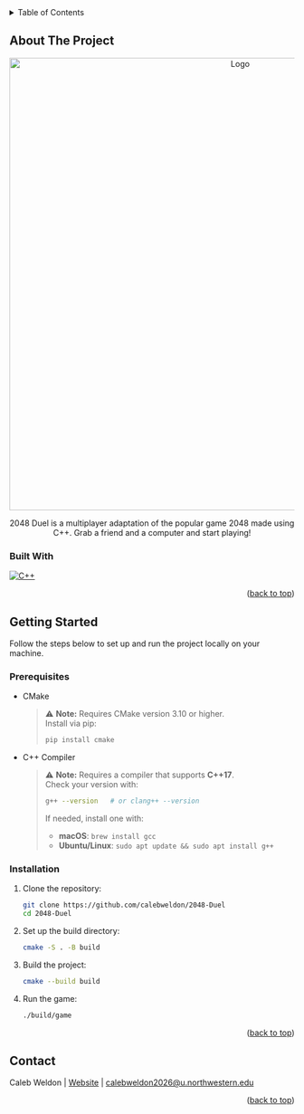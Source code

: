 <!-- TABLE OF CONTENTS -->
<details>
  <summary>Table of Contents</summary>
  <ol>
    <li>
      <a href="#about-the-project">About The Project</a>
      <ul>
        <li><a href="#built-with">Built With</a></li>
      </ul>
    </li>
    <li>
      <a href="#getting-started">Getting Started</a>
      <ul>
        <li><a href="#prerequisites">Prerequisites</a></li>
        <li><a href="#installation">Installation</a></li>
      </ul>
    </li>
    <li><a href="#contact">Contact</a></li>
  </ol>
</details>



<!-- ABOUT THE PROJECT -->
## About The Project

<div align="center">
  <img src="https://github.com/calebweldon/2048-Duel/assets/132513904/b6acd17a-cbf9-4b47-ba6d-018ff5dc9b82" alt="Logo" width="800" height="800">
  <p>2048 Duel is a multiplayer adaptation of the popular game 2048 made using C++. Grab a friend and a computer and start playing!</p>
</div>



<!-- BUILT WITH -->
### Built With
[![C++][C++-badge]][C++-url]

<p align="right">(<a href="#readme-top">back to top</a>)</p>



<!-- GETTING STARTED -->
## Getting Started

Follow the steps below to set up and run the project locally on your machine.

### Prerequisites

* CMake  
  > ⚠️ **Note:** Requires CMake version 3.10 or higher.  
  > Install via pip:  
  > ```sh
  > pip install cmake
  > ```

* C++ Compiler  
  > ⚠️ **Note:** Requires a compiler that supports **C++17**.  
  > Check your version with:  
  > ```sh
  > g++ --version   # or clang++ --version
  > ```  
  > If needed, install one with:  
  > - **macOS**: `brew install gcc`  
  > - **Ubuntu/Linux**: `sudo apt update && sudo apt install g++`

### Installation

1. Clone the repository:

   ```sh
   git clone https://github.com/calebweldon/2048-Duel
   cd 2048-Duel
   ```

2. Set up the build directory:

   ```sh
   cmake -S . -B build
   ```

3. Build the project:

   ```sh
   cmake --build build
   ```

4. Run the game:

   ```sh
   ./build/game
   ```

<p align="right">(<a href="#readme-top">back to top</a>)</p>



<!-- CONTACT -->
## Contact

Caleb Weldon | [Website](https://calebweldon.com/) | calebweldon2026@u.northwestern.edu

<p align="right">(<a href="#readme-top">back to top</a>)</p>



<!-- MARKDOWN LINKS & IMAGES -->
[C++-badge]: https://img.shields.io/badge/C++-00599C?style=for-the-badge&logo=cplusplus&logoColor=white
[C++-url]: https://cplusplus.com/
